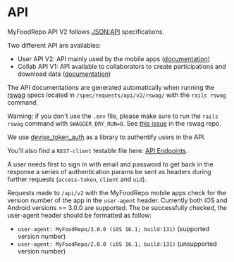 # API

MyFoodRepo API V2 follows [JSON:API](https://jsonapi.org/) specifications.

Two different API are availables:

- User API V2: API mainly used by the mobile apps ([documentation](/en/collab/api_documentation/api_v2))
- Collab API V1: API available to collaborators to create participations and download data  ([documentation](/en/collab/api_documentation/collab_api_v1))

The API documentations are generated automatically when running the [rswag](https://github.com/rswag/rswag) specs located in `/spec/requests/api/v2/rswag/` with the `rails rswag` command.

Warning: if you don't use the `.env` file, please make sure to run the `rails rswag` command with `SWAGGER_DRY_RUN=0`. See [this issue](https://github.com/rswag/rswag/issues/511) in the rswag repo.

We use [devise_token_auth](https://github.com/lynndylanhurley/devise_token_auth) as a library to authentify users in the API.

You'll also find a `REST-client` testable file here: [API Endpoints](doc/api_endpoints.http).

A user needs first to sign in with email and password to get back in the response a series of authentication params be sent as headers during further requests (`access-token`, `client` and `uid`).

Requests made to `/api/v2` with the MyFoodRepo mobile apps check for the version number of the app in the `user-agent` header. Currently both iOS and Android versions >= 3.0.0 are supported.
The be successfully checked, the user-agent header should be formatted as follow:

- `user-agent: MyFoodRepo/3.0.0 (iOS 16.1; build:131)` (supported version number)
- `user-agent: MyFoodRepo/2.0.0 (iOS 16.1; build:131)` (unsupported version number)
